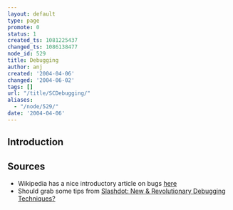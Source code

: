 ```yaml
---
layout: default
type: page
promote: 0
status: 1
created_ts: 1081225437
changed_ts: 1086138477
node_id: 529
title: Debugging
author: anj
created: '2004-04-06'
changed: '2004-06-02'
tags: []
url: "/title/SCDebugging/"
aliases:
  - "/node/529/"
date: '2004-04-06'
---
```

## Introduction

## Sources
* Wikipedia has a nice introductory article on bugs [here](http://en.wikipedia.org/wiki/Computer_bug)
* Should grab some tips from [Slashdot: New & Revolutionary Debugging Techniques?](http://slashdot.org/article.pl?sid=04/05/02/1346209&mode=thread&tid=126&tid=156)
